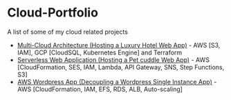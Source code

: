 # Cloud-Portfolio
A list of some of my cloud related projects


- [Multi-Cloud Architecture (Hosting a Luxury Hotel Web App)](https://github.com/Yingi/hotelapp-multicloud.git) - AWS [S3, IAM], GCP [CloudSQL, Kubernetes Engine] and Terraform 
- [Serverless Web Application (Hosting a Pet cuddle Web App)](https://github.com/Yingi/AWS-Serverless-Pet-Cuddle.git) - AWS [CloudFormation, SES, IAM, Lambda, API Gateway, SNS, Step Functions, S3]
- [AWS Wordpress App (Decoupling a Wordpress Single Instance App)](https://github.com/Yingi/AWS-Wordpress-App) - AWS [CloudFormation, IAM, EFS, RDS, ALB, Auto-scaling]
